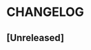 # CHANGELOG

## [Unreleased]

<!--
[Unreleased]: https://github.com/jeromegamez/valinor-troubleshooting/compare/1.0.0...main
[1.0.0]: https://github.com/jeromegamez/valinor-troubleshooting/tree/1.0.0
-->
